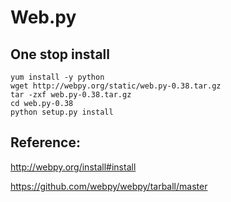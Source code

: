 ﻿Web.py
==

One stop install
--

```
yum install -y python
wget http://webpy.org/static/web.py-0.38.tar.gz
tar -zxf web.py-0.38.tar.gz
cd web.py-0.38
python setup.py install

```



Reference:
--

http://webpy.org/install#install

https://github.com/webpy/webpy/tarball/master